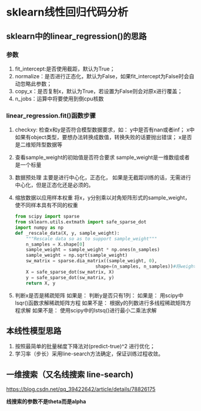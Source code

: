 # sklearn线性回归代码分析

## sklearn中的linear_regression()的思路

### 参数

1. fit_intercept:是否使用截距，默认为True；
2. normalize：是否进行正态化，默认为False，如果fit_intercept为False时会自动忽略此参数；
3. copy_x：是否复制x，默认为True，若设置为False则会对原x进行覆盖；
4. n_jobs：运算中将要使用到倒cpu核数

### linear_regression.fit()函数步骤

1. checkxy:
	检查x和y是否符合模型数据要求，如：
		y中是否有nan或者inf；
		x中如果有object类型，要想办法转换成数值，转换失败的话要抛出错误；
		x是否是二维矩阵型数据等
2. 查看sample_weight的初始值是否符合要求
	sample_weight是一维数组或者是一个标量
3. 数据预处理
	主要是进行中心化，正态化，
	如果是无截距训练的话，无需进行中心化，但是正态化还是必须的。
4. 缩放数据以应用样本权重
	将x，y分别乘以对角矩阵形式的sample_weight，使不同样本具有不同的权重
	```python
	from scipy import sparse
	from sklearn.utils.extmath import safe_sparse_dot
	import numpy as np 
	def _rescale_data(X, y, sample_weight):
		"""Rescale data so as to support sample_weight"""
		n_samples = X.shape[0]
		sample_weight = sample_weight * np.ones(n_samples)
		sample_weight = np.sqrt(sample_weight)
		sw_matrix = sparse.dia_matrix((sample_weight, 0),
                                  shape=(n_samples, n_samples))#将weight转化为对角方阵
		X = safe_sparse_dot(sw_matrix, X)
		y = safe_sparse_dot(sw_matrix, y)
		return X, y
	```
	
5. 判断x是否是稀疏矩阵
	如果是：
		判断y是否只有1列：
			如果是：
				用scipy中lsqr()函数求解稀疏矩阵方程
			如果不是：
				根据y的列数进行多线程稀疏矩阵方程求解
	如果不是：
		使用scipy中的lstsq()进行最小二乘法求解


## 本线性模型思路

1. 按照最简单的批量梯度下降法对(predict-true)^2 进行优化；
2. 学习率（步长）采用line-search方法确定，保证训练过程收敛。

## 一维搜索（又名线搜索 line-search)

https://blog.csdn.net/qq_39422642/article/details/78826175

**线搜索的参数不是theta而是alpha**